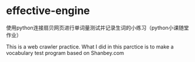# effective-engine
使用python连接扇贝网页进行单词量测试并记录生词的小练习（python小课随堂作业）

This is a web crawler practice. What I did in this parctice is to make a vocabulary test program based on Shanbey.com

